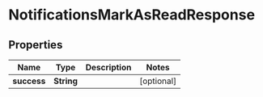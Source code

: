 

# NotificationsMarkAsReadResponse


## Properties

| Name | Type | Description | Notes |
|------------ | ------------- | ------------- | -------------|
|**success** | **String** |  |  [optional] |



